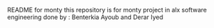 README for monty
this repository is for monty project in alx software engineering 
done by : Benterkia Ayoub and Derar Iyed
